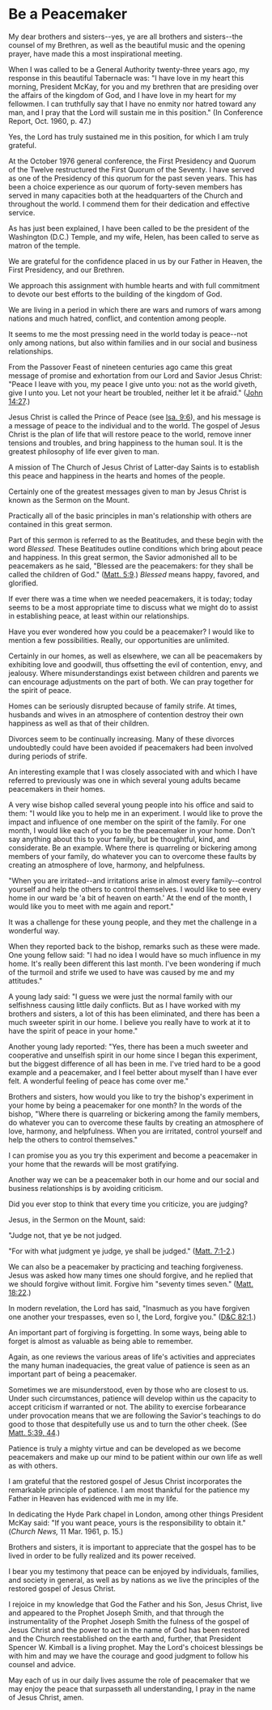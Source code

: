 # Be a Peacemaker

My dear brothers and sisters--yes, ye are all brothers and sisters--the
counsel of my Brethren, as well as the beautiful music and the opening prayer,
have made this a most inspirational meeting.

When I was called to be a General Authority twenty-three years ago, my
response in this beautiful Tabernacle was: "I have love in my heart this
morning, President McKay, for you and my brethren that are presiding over the
affairs of the kingdom of God, and I have love in my heart for my fellowmen. I
can truthfully say that I have no enmity nor hatred toward any man, and I pray
that the Lord will sustain me in this position." (In Conference Report, Oct.
1960, p. 47.)

Yes, the Lord has truly sustained me in this position, for which I am truly
grateful.

At the October 1976 general conference, the First Presidency and Quorum of the
Twelve restructured the First Quorum of the Seventy. I have served as one of
the Presidency of this quorum for the past seven years. This has been a choice
experience as our quorum of forty-seven members has served in many capacities
both at the headquarters of the Church and throughout the world. I commend
them for their dedication and effective service.

As has just been explained, I have been called to be the president of the
Washington (D.C.) Temple, and my wife, Helen, has been called to serve as
matron of the temple.

We are grateful for the confidence placed in us by our Father in Heaven, the
First Presidency, and our Brethren.

We approach this assignment with humble hearts and with full commitment to
devote our best efforts to the building of the kingdom of God.

We are living in a period in which there are wars and rumors of wars among
nations and much hatred, conflict, and contention among people.

It seems to me the most pressing need in the world today is peace--not only
among nations, but also within families and in our social and business
relationships.

From the Passover Feast of nineteen centuries ago came this great message of
promise and exhortation from our Lord and Savior Jesus Christ: "Peace I leave
with you, my peace I give unto you: not as the world giveth, give I unto you.
Let not your heart be troubled, neither let it be afraid." ([John
14:27](https://www.lds.org/scriptures/nt/john/14.27?lang=eng#26).)

Jesus Christ is called the Prince of Peace (see [Isa.
9:6](https://www.lds.org/scriptures/ot/isa/9.6?lang=eng#5)), and his message
is a message of peace to the individual and to the world. The gospel of Jesus
Christ is the plan of life that will restore peace to the world, remove inner
tensions and troubles, and bring happiness to the human soul. It is the
greatest philosophy of life ever given to man.

A mission of The Church of Jesus Christ of Latter-day Saints is to establish
this peace and happiness in the hearts and homes of the people.

Certainly one of the greatest messages given to man by Jesus Christ is known
as the Sermon on the Mount.

Practically all of the basic principles in man's relationship with others are
contained in this great sermon.

Part of this sermon is referred to as the Beatitudes, and these begin with the
word _Blessed._ These Beatitudes outline conditions which bring about peace
and happiness. In this great sermon, the Savior admonished all to be
peacemakers as he said, "Blessed are the peacemakers: for they shall be called
the children of God." ([Matt.
5:9](https://www.lds.org/scriptures/nt/matt/5.9?lang=eng#8).) _Blessed_ means
happy, favored, and glorified.

If ever there was a time when we needed peacemakers, it is today; today seems
to be a most appropriate time to discuss what we might do to assist in
establishing peace, at least within our relationships.

Have you ever wondered how you could be a peacemaker? I would like to mention
a few possibilities. Really, our opportunities are unlimited.

Certainly in our homes, as well as elsewhere, we can all be peacemakers by
exhibiting love and goodwill, thus offsetting the evil of contention, envy,
and jealousy. Where misunderstandings exist between children and parents we
can encourage adjustments on the part of both. We can pray together for the
spirit of peace.

Homes can be seriously disrupted because of family strife. At times, husbands
and wives in an atmosphere of contention destroy their own happiness as well
as that of their children.

Divorces seem to be continually increasing. Many of these divorces undoubtedly
could have been avoided if peacemakers had been involved during periods of
strife.

An interesting example that I was closely associated with and which I have
referred to previously was one in which several young adults became
peacemakers in their homes.

A very wise bishop called several young people into his office and said to
them: "I would like you to help me in an experiment. I would like to prove the
impact and influence of one member on the spirit of the family. For one month,
I would like each of you to be the peacemaker in your home. Don't say anything
about this to your family, but be thoughtful, kind, and considerate. Be an
example. Where there is quarreling or bickering among members of your family,
do whatever you can to overcome these faults by creating an atmosphere of
love, harmony, and helpfulness.

"When you are irritated--and irritations arise in almost every family--control
yourself and help the others to control themselves. I would like to see every
home in our ward be 'a bit of heaven on earth.' At the end of the month, I
would like you to meet with me again and report."

It was a challenge for these young people, and they met the challenge in a
wonderful way.

When they reported back to the bishop, remarks such as these were made. One
young fellow said: "I had no idea I would have so much influence in my home.
It's really been different this last month. I've been wondering if much of the
turmoil and strife we used to have was caused by me and my attitudes."

A young lady said: "I guess we were just the normal family with our
selfishness causing little daily conflicts. But as I have worked with my
brothers and sisters, a lot of this has been eliminated, and there has been a
much sweeter spirit in our home. I believe you really have to work at it to
have the spirit of peace in your home."

Another young lady reported: "Yes, there has been a much sweeter and
cooperative and unselfish spirit in our home since I began this experiment,
but the biggest difference of all has been in me. I've tried hard to be a good
example and a peacemaker, and I feel better about myself than I have ever
felt. A wonderful feeling of peace has come over me."

Brothers and sisters, how would you like to try the bishop's experiment in
your home by being a peacemaker for one month? In the words of the bishop,
"Where there is quarreling or bickering among the family members, do whatever
you can to overcome these faults by creating an atmosphere of love, harmony,
and helpfulness. When you are irritated, control yourself and help the others
to control themselves."

I can promise you as you try this experiment and become a peacemaker in your
home that the rewards will be most gratifying.

Another way we can be a peacemaker both in our home and our social and
business relationships is by avoiding criticism.

Did you ever stop to think that every time you criticize, you are judging?

Jesus, in the Sermon on the Mount, said:

"Judge not, that ye be not judged.

"For with what judgment ye judge, ye shall be judged." ([Matt.
7:1-2](https://www.lds.org/scriptures/nt/matt/7.1-2?lang=eng#0).)

We can also be a peacemaker by practicing and teaching forgiveness. Jesus was
asked how many times one should forgive, and he replied that we should forgive
without limit. Forgive him "seventy times seven." ([Matt.
18:22](https://www.lds.org/scriptures/nt/matt/18.22?lang=eng#21).)

In modern revelation, the Lord has said, "Inasmuch as you have forgiven one
another your trespasses, even so I, the Lord, forgive you." ([D&amp;C
82:1](https://www.lds.org/scriptures/dc-testament/dc/82.1?lang=eng#0).)

An important part of forgiving is forgetting. In some ways, being able to
forget is almost as valuable as being able to remember.

Again, as one reviews the various areas of life's activities and appreciates
the many human inadequacies, the great value of patience is seen as an
important part of being a peacemaker.

Sometimes we are misunderstood, even by those who are closest to us. Under
such circumstances, patience will develop within us the capacity to accept
criticism if warranted or not. The ability to exercise forbearance under
provocation means that we are following the Savior's teachings to do good to
those that despitefully use us and to turn the other cheek. (See [Matt. 5:39,
44](https://www.lds.org/scriptures/nt/matt/5.39%2C44?lang=eng#38).)

Patience is truly a mighty virtue and can be developed as we become
peacemakers and make up our mind to be patient within our own life as well as
with others.

I am grateful that the restored gospel of Jesus Christ incorporates the
remarkable principle of patience. I am most thankful for the patience my
Father in Heaven has evidenced with me in my life.

In dedicating the Hyde Park chapel in London, among other things President
McKay said: "If you want peace, yours is the responsibility to obtain it."
(_Church News,_ 11 Mar. 1961, p. 15.)

Brothers and sisters, it is important to appreciate that the gospel has to be
lived in order to be fully realized and its power received.

I bear you my testimony that peace can be enjoyed by individuals, families,
and society in general, as well as by nations as we live the principles of the
restored gospel of Jesus Christ.

I rejoice in my knowledge that God the Father and his Son, Jesus Christ, live
and appeared to the Prophet Joseph Smith, and that through the instrumentality
of the Prophet Joseph Smith the fulness of the gospel of Jesus Christ and the
power to act in the name of God has been restored and the Church reestablished
on the earth and, further, that President Spencer W. Kimball is a living
prophet. May the Lord's choicest blessings be with him and may we have the
courage and good judgment to follow his counsel and advice.

May each of us in our daily lives assume the role of peacemaker that we may
enjoy the peace that surpasseth all understanding, I pray in the name of Jesus
Christ, amen.

